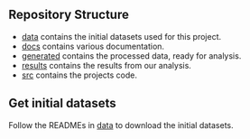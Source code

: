 ## Repository Structure

- [data](../data/) contains the initial datasets used for this project.
- [docs](../docs/) contains various documentation.
- [generated](../generated/) contains the processed data, ready for analysis.
- [results](../results/) contains the results from our analysis.
- [src](../src/) contains the projects code.

## Get initial datasets

Follow the READMEs in [data](../data/) to download the initial datasets.